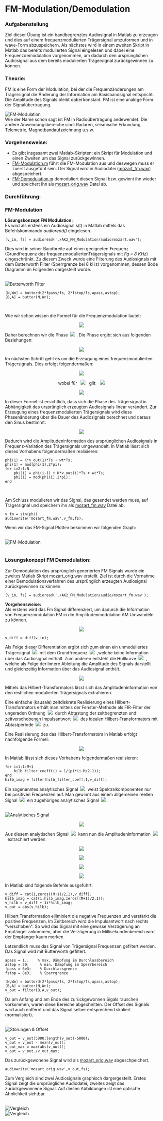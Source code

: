 <!--!!!!!!!!!!!!!!!!!!!!!!!!!!!!!!!!!!!!!!!!!!!!!!!!!!!!!!!!!!!!!!!!!!!!!!!!!!!!!!!
    !   Um das Inhalt von Markdown-File anzusehen klicken Sie folfenden Link an.  !
    !   Link zum Projekt: https://github.com/ComandanteChi/AK2_FM_Modulation      !
    !!!!!!!!!!!!!!!!!!!!!!!!!!!!!!!!!!!!!!!!!!!!!!!!!!!!!!!!!!!!!!!!!!!!!!!!!!!!! !
    ------------------------------------------------------------------------
    % @file           : README.md
    % @brief          : Dokumentation
    ------------------------------------------------------------------------
    ------------------------------------------------------------------------
	PROJEKTNAME - FM-Moodulation & Demodulation

	PROJEKTTEAM - Juri, Milad, Alexei

	DATUM -     Beginn 29.03.2022
             Abschluss 08.05.2022
    ------------------------------------------------------------------------
-->

# FM-Modulation/Demodulation
### Aufgabenstellung
Ziel dieser Übung ist ein bandbegrenztes Audiosignal in Matlab zu erzeugen und dies auf einem frequenzmodulierten Trägersignal umzuformen und in wave-Form abzuspeichern. Als nächstes wird in einem zweiten Skript in Matlab das bereits modulierten Signal eingelesen und dabei eine Frequenzdemodulation vorgenommen, um dadurch den ursprünglichen Audiosignal aus dem bereits modulierten Trägersignal zurückgewinnen zu können.

### Theorie:
FM is eine Form der Modulation, bei der die Frequenzänderungen am Trägersignal die Änderung der Information am Basisbandsignal entspricht. Die Amplitude des Signals bleibt dabei konstant. FM ist eine analoge Form der Signalübertragung.

![FM-Modulation](https://github.com/ComandanteChi/AK2_FM_Modulation/blob/main/img/frequencymodulation.png?raw=true "FM-Modulation")
<br /> Wie der Name schon sagt ist FM in Radioübertragung andewendet. Die andere Anwendungsbereiche sind: Radaren, seismische Erkundung, Telemetrie, Magnetbandaufzeichnung u.s.w.

### Vorgehensweise:

- Es gibt insgesamt zwei Matlab-Skripten: ein Skript für Modulation und einen Zweiten um das Signal zurückgewinnen.
- [FM-Modulation.m](https://github.com/ComandanteChi/AK2_FM_Modulation/blob/main/FM-Modulation.m/) führt die FM-Modulation aus und deswegen muss er zuerst ausgefüht sein. Der Signal wird in Audiodatei ([mozart_fm.wav](https://github.com/ComandanteChi/AK2_FM_Modulation/blob/main/audio/mozart_fm.wav/)) abgespeichert.
- [FM-Demodulation.m](https://github.com/ComandanteChi/AK2_FM_Modulation/blob/main/FM-Demodulation.m/) demoduliert diesen Signal bzw. gewinnt ihn wieder und speichert ihn als [mozart_orig.wav](https://github.com/ComandanteChi/AK2_FM_Modulation/blob/main/audio/mozart_orig.wav/) Datei ab.

### **Durchführung:**
### FM-Modulation

**Lösungskonzept FM Modulation:**<br />
Es wird als erstens ein Audiosignal s(t) in Matlab mittels das Befehlskommando _audioread()_ eingelesen. 

<pre><code>[v_in, fs] = audioread('./AK2_FM_Modulation/audio/mozart.wav');</code></pre>

Dies wird in seiner Bandbreite auf einen geeigneten Frequenz  (Grundfrequenz des frequenzmoduliertenTrägersignals mit _Fg = 8 KHz_) eingeschränkt. Zu diesem Zweck wurde eine Filterung des Audiosignals mit dem Butterworth Filter (Sperrgrenze bei 8 kHz) vorgenommen, dessen Bode Diagramm im Folgenden dargestellt wurde.

<br /> ![Butterworth Filter](https://github.com/ComandanteChi/AK2_FM_Modulation/blob/main/img/butter_filter.jpg?raw=true "Butterworth Filter")
<pre><code>[N,Wn] = buttord(2*fpass/fs, 2*fstop/fs,apass,astop);<br />[B,A] = butter(N,Wn);</code></pre><br />


Wie wir schon wissen die Formel für die Frequenzmodulation lautet:

<p align="center">
<img src="https://latex.codecogs.com/png.image?\dpi{110}u_{FM}(t)=sin(\varphi&space;(t)))">
</p>

Daher berechnen wir die Phase
&nbsp;<img src="https://latex.codecogs.com/png.image?\dpi{110}&space;\varphi(t)">
. Die Phase ergibt sich aus folgenden Beziehungen:

<p align="center">
<img src="https://latex.codecogs.com/png.image?\dpi{110}\varphi&space;(t)&space;=&space;\omega_{0}&space;t&space;&plus;&space;\varphi_{0}&space;">
</p>

Im nächsten Schritt geht es um die Erzeugung eines frequenzmodulierten Trägersignals. Dies erfolgt folgendermaßen:

<p align="center">
<img src="https://latex.codecogs.com/png.image?\dpi{110}\omega(t)=\frac{\mathrm{d}&space;\varphi&space;(t)}{\mathrm{d}&space;t}&space;=&space;Ks(t)&plus;\omega_{T}">
</p>

<p align="center">
wobei für &nbsp;
<img src="https://latex.codecogs.com/png.image?\dpi{110}|s(t)|\leqslant&space;1"> &nbsp;
gilt: &nbsp; 
<img src="https://latex.codecogs.com/png.image?\dpi{110}K<s(t)">
</p>

<p align="center">
<img src="https://latex.codecogs.com/png.image?\dpi{110}\omega(t)\mathrm{d}t=\mathrm{d}&space;\varphi&space;(t)&space;&space;|&space;\int">
</p>

In dieser Formel ist ersichtlich, dass sich die Phase des Trägersignal in Abhängigkeit des ursprünglich erzeugten Audiosignals linear verändert. Zur Erzeugung eines frequenzmodulierten Trägersignals wird diese Phasenänderung über die Dauer des Audiosignals berechnet und daraus den Sinus bestimmt.

<p align="center">
<img src="https://latex.codecogs.com/png.image?\dpi{110}\varphi&space;(t)&space;=&space;\int_{-\infty}^{t}&space;\omega(\tau&space;){\mathrm{d}&space;\tau}&space;=&space;K\int_{-\infty}^{t}&space;s(\tau&space;){\mathrm{d}&space;\tau+\omega_{T}t}">
</p>

Dadurch wird die Amplitudeninformation des ursprünglichen Audiosignals in Frequenz-Variation des Trägersignals umgewandelt.
In Matlab lässt sich dieses Vorhabens folgendermaßen realisieren: 

<pre><code>phi(1) = K*v_out(1)*Ts + wt*Ts;
phi(1) = mod(phi(1),2*pi);
for i=2:1:N   
    phi(i) = phi(i-1) + K*v_out(i)*Ts + wt*Ts;
    phi(i) = mod(phi(i),2*pi);    
end</code></pre><br />

Am Schluss modulieren wir das Signal, das gesendet werden muss, auf Trägersignal und speichern ihn als [mozart_fm.wav](https://github.com/ComandanteChi/AK2_FM_Modulation/blob/main/mozart_fm.wav/) Datei ab.
<pre><code>v_fm = sin(phi)
audiowrite('mozart_fm.wav',v_fm,fs);</code></pre>
Wenn wir das FM-Signal Plotten bekommen wir folgenden Graph:

<br /> ![FM-Modulation](https://github.com/ComandanteChi/AK2_FM_Modulation/blob/main/img/fm_and_audio.jpg?raw=true "FM-Modulation")
<br /><br />
### **Lösungskonzept FM Demodulation:**

Zur Demodulation des ursprünglich generierten FM Signals wurde ein zweites Matlab Skript
[mozart_orig.wav](https://github.com/ComandanteChi/AK2_FM_Modulation/blob/main/audio/mozart_orig.wav/)
erstellt.  Ziel ist durch die Vornahme einer Demodulationsverfahren des ursprünglich erzeugten Audiosignal zurückgewinnen zu können.



<pre><code>[v_in, fs] = audioread('./AK2_FM_Modulation/audio/mozart_fm.wav');</code></pre>

**Vorgehensweise:**<br />
Als erstens wird das Fm Signal differenziert, um dadurch die Information von Frequenzmodulation FM in die Amplitudenmodulation AM Umwandeln zu können.

<p align="center">
<img src="https://latex.codecogs.com/png.image?\dpi{110}\frac{\mathrm{d}u_{FM}(t)&space;}{\mathrm{d}&space;x}=cos(\varphi(t))\times&space;(Ks(t)&plus;\omega_{T})">
</p>

<pre><code>v_diff = diff(v_in);</code></pre>

Als Folge dieser Differentiation ergibt sich zum einen ein unmoduliertes Trägersignal
&nbsp;<img src="https://latex.codecogs.com/svg.image?cos(\omega_{0}t)">&nbsp;
mit dem Grundfrequenz
&nbsp;<img src="https://latex.codecogs.com/svg.image?\omega_{0}t)">&nbsp;
,welche keine Information über das Audiosignal enthält. Zum anderen entsteht die Hüllkurve
&nbsp;<img src="https://latex.codecogs.com/svg.image?X(t)=&space;Ks(t)&plus;W_{T})">&nbsp;
, welche als Folge der Innere Ableitung die Amplitude des Signals darstellt und gleichzeitig Information über das Audiosignal enthält.

<p align="center">
<img src="https://latex.codecogs.com/svg.image?S_{AM}(t)=&space;x(t)cos(\omega_{0}t)&space;">
</p>
Mittels das Hilbert-Transformators lässt sich das Amplitudeninformation von den restlichen modulierten Trägersignals extrahieren. 

Eine einfache (kausale) zeitdiskrete Realisierung eines Hilbert-Transformators erhält man mittels der Fenster-Methode als FIR-Filter der ungeraden Ordnung
&nbsp;<img src="https://latex.codecogs.com/png.image?\dpi{110}M">&nbsp;
durch Abtastung der zeitbegrenzten und zeitverschobenen Impulsantwort
&nbsp;<img src="https://latex.codecogs.com/png.image?\dpi{110}h_{H}(t)">&nbsp;
des idealen Hilbert-Transformators mit Abtastperiode
&nbsp;<img src="https://latex.codecogs.com/png.image?\dpi{110}T_{s}">&nbsp;
zu.

Eine Realisierung des das Hilbert-Transformators in Matlab erfolgt nachfolgende Formel: 

<p align="center">
<img src="https://latex.codecogs.com/svg.image?h_{H}^{real}[k]=T_{s}h_{H}(t)|&space;_{t=kT_{s}-\frac{M}{2}T_{s}}&space;(\varepsilon&space;[k]&space;-&space;\varepsilon&space;[k-M-1])">
</p>
In Matlab lässt sich dieses Vorhabens folgendermaßen realisieren:
<pre><code>for i=1:1:M+1
    hilb_filter_coeff(i) = 1/(pi*(i-M/2-1));
end
hilb_imag = filter(hilb_filter_coeff,1,v_diff);</code></pre>


Ein sogenanntes analytisches Signal
&nbsp;<img src="https://latex.codecogs.com/png.image?\dpi{110}y^{+}(t)">&nbsp;
weist Spektralkomponenten nur bei positiven Frequenzen auf. Man gewinnt aus einem allgemeinen reellen Signal 
&nbsp;<img src="https://latex.codecogs.com/png.image?\dpi{110}y^{+}(t)">&nbsp;
ein zugehöriges analytisches Signal
&nbsp;<img src="https://latex.codecogs.com/png.image?\dpi{110}y(t)">
.

<br /> ![Analytisches Signal](https://github.com/ComandanteChi/AK2_FM_Modulation/blob/main/img/blockdiapram_analyt_sig.png?raw=true "Gewinnung des Analytischen Signals")

<p align="center">
<img src="https://latex.codecogs.com/png.image?\dpi{110}y^{&plus;}(t)=y(t)&plus;jH{y}(t)">
</p>

Aus diesem analytischen Signal
&nbsp;<img src="https://latex.codecogs.com/png.image?\dpi{110}y^{+}(t)">&nbsp;
kann nun die Amplitudeninformation
&nbsp;<img src="https://latex.codecogs.com/png.image?\dpi{110}x(t)">&nbsp;
extrachiert werden.

<p align="center">
<img src="https://latex.codecogs.com/png.image?\dpi{110}y^{&plus;}(t)=\frac{x(t)}{2}e^{j\omega_{0}t}&plus;\frac{x(t)}{2}e^{-j\omega_{0}t}\leftrightarrow&space;\hat{y}^{&plus;}(t)=\frac{1}{2}\hat{x}(j\omega-j\omega_{0})&plus;\frac{1}{2}\hat{x}(j\omega&plus;j\omega_{0})">
</p>

<p align="center">
<img src="https://latex.codecogs.com/png.image?\dpi{110}y^{&plus;}(t)=y(t)&plus;jH{y}(t)&space;\leftrightarrow&space;\hat{y}^{&plus;}(j\omega)=\hat{x}(j\omega-j\omega_{0})">
</p>

<p align="center">
<img src="https://latex.codecogs.com/png.image?\dpi{110}\hat{y}^{&plus;}(j\omega)=\hat{x}(j\omega-j\omega_{0})&space;\leftrightarrow&space;x(t)e^{j\omega_{0}t}&space;=&space;y^{&plus;}(t)">
</p>

<p align="center">
<img src="https://latex.codecogs.com/png.image?\dpi{110}\left|&space;y^{&plus;}(t)\right|&space;=&space;\left|&space;y(t)&plus;jH{y}(t)\right|&space;=&space;\sqrt{y^{2}(t)&plus;(H{y}(t))^{2}}&space;=&space;\left|&space;x(t)\right|">
</p>

In Matlab sind folgende Befehle ausgeführt:

<pre><code>v_diff = cat(1,zeros((M+1)/2,1),v_diff);
hilb_imag = cat(1,hilb_imag,zeros((M+1)/2,1));
v_hilb = v_diff + 1i*hilb_imag;
v_out = abs(v_hilb);</code></pre>

Hilbert Transformation elliminiert die negative Frequenzen und verstärkt die positive Frequenzen. Im Zeitbereich wird die Impulsantwort nach rechts "verschoben". So wird das Signal mit eine gewisse Verzögerung an Empfänger ankommen, aber die Verzögerung in Millisekundenbereich wird der Empfänger kaum merken. 

Letzendlich muss das Signal von Trägersignal Frequenzen gefiltert werden. Das Signal wird mit Butterworth gefiltert.

<pre><code>apass = 1.;    % max. Dämpfung im Durchlassbereich
astop = 50;     % min. Dämpfung im Sperrbereich
fpass = 6e3;    % Durchlassgrenze
fstop = 8e3;    % Sperrgrenze

[N,Wn] = buttord(2*fpass/fs, 2*fstop/fs,apass,astop);
[B,A] = butter(N,Wn);
v_out = filter(B,A,v_out);</code></pre>
Da am Anfang und am Ende des zurückgewonnen Sigals rauschen vorkommen, waren diese Bereiche abgechnitten. Der Offset des Signals wird auch entfernt und das Signal selber entsprechend skaliert (normalisiert).

<br /> ![Störungen & Offset](https://github.com/ComandanteChi/AK2_FM_Modulation/blob/main/img/stoer&offset.jpg?raw=true "Störungen & Offset")

<pre><code>v_out = v_out(5000:length(v_out)-5000);
v_out = v_out - mean(v_out);
v_out_max = max(abs(v_out));
v_out = v_out./v_out_max;</code></pre>

Das zurückgewonene Signal wird als [mozart_orig.wav](https://github.com/ComandanteChi/AK2_FM_Modulation/blob/main/audio/mozart_orig.wav/) abgeschpeichert.

<pre><code>audiowrite('mozart_orig.wav',v_out,fs);</code></pre>

Zum Vergleich sind zwei Audiosignale graphisch dargergestellt. Erstes Signal zeigt die ursprüngliche Audiodatei, zweites zeigt das zurückgewonnene Signal. Auf diesen Abbildungen ist eine optische Ähnlichkeit sichtbar.

<br /> ![Vergleich](https://github.com/ComandanteChi/AK2_FM_Modulation/blob/main/img/vor_FM.jpg?raw=true "Vergleich des Signals vor Modulation und nach Demodulation")
<br /> ![Vergleich](https://github.com/ComandanteChi/AK2_FM_Modulation/blob/main/img/nach_Demod.jpg?raw=true "Vergleich des Signals vor Modulation und nach Demodulation")


